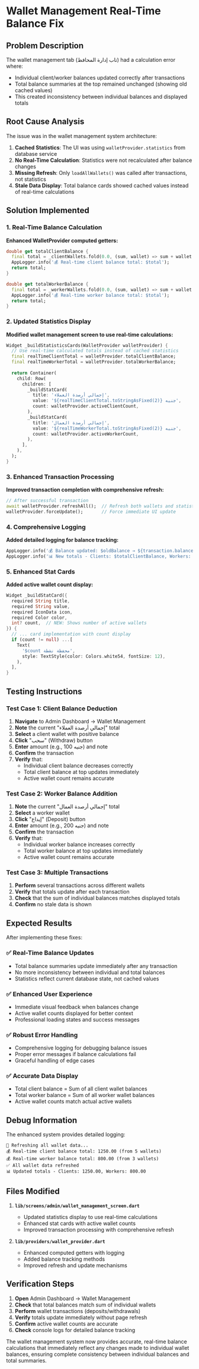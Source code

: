 # Wallet Management Real-Time Balance Fix

## Problem Description
The wallet management tab (تاب إدارة المحافظ) had a calculation error where:
- Individual client/worker balances updated correctly after transactions
- Total balance summaries at the top remained unchanged (showing old cached values)
- This created inconsistency between individual balances and displayed totals

## Root Cause Analysis
The issue was in the wallet management system architecture:

1. **Cached Statistics**: The UI was using `walletProvider.statistics` from database service
2. **No Real-Time Calculation**: Statistics were not recalculated after balance changes
3. **Missing Refresh**: Only `loadAllWallets()` was called after transactions, not statistics
4. **Stale Data Display**: Total balance cards showed cached values instead of real-time calculations

## Solution Implemented

### 1. Real-Time Balance Calculation
**Enhanced WalletProvider computed getters:**
```dart
double get totalClientBalance {
  final total = _clientWallets.fold(0.0, (sum, wallet) => sum + wallet.balance);
  AppLogger.info('💰 Real-time client balance total: $total');
  return total;
}

double get totalWorkerBalance {
  final total = _workerWallets.fold(0.0, (sum, wallet) => sum + wallet.balance);
  AppLogger.info('💰 Real-time worker balance total: $total');
  return total;
}
```

### 2. Updated Statistics Display
**Modified wallet management screen to use real-time calculations:**
```dart
Widget _buildStatisticsCards(WalletProvider walletProvider) {
  // Use real-time calculated totals instead of cached statistics
  final realTimeClientTotal = walletProvider.totalClientBalance;
  final realTimeWorkerTotal = walletProvider.totalWorkerBalance;
  
  return Container(
    child: Row(
      children: [
        _buildStatCard(
          title: 'إجمالي أرصدة العملاء',
          value: '${realTimeClientTotal.toStringAsFixed(2)} جنيه',
          count: walletProvider.activeClientCount,
        ),
        _buildStatCard(
          title: 'إجمالي أرصدة العمال', 
          value: '${realTimeWorkerTotal.toStringAsFixed(2)} جنيه',
          count: walletProvider.activeWorkerCount,
        ),
      ],
    ),
  );
}
```

### 3. Enhanced Transaction Processing
**Improved transaction completion with comprehensive refresh:**
```dart
// After successful transaction
await walletProvider.refreshAll();  // Refresh both wallets and statistics
walletProvider.forceUpdate();       // Force immediate UI update
```

### 4. Comprehensive Logging
**Added detailed logging for balance tracking:**
```dart
AppLogger.info('💰 Balance updated: $oldBalance → ${transaction.balanceAfter}');
AppLogger.info('📊 New totals - Clients: $totalClientBalance, Workers: $totalWorkerBalance');
```

### 5. Enhanced Stat Cards
**Added active wallet count display:**
```dart
Widget _buildStatCard({
  required String title,
  required String value,
  required IconData icon,
  required Color color,
  int? count,  // NEW: Shows number of active wallets
}) {
  // ... card implementation with count display
  if (count != null) ...[
    Text(
      '$count محفظة نشطة',
      style: TextStyle(color: Colors.white54, fontSize: 12),
    ),
  ],
}
```

## Testing Instructions

### Test Case 1: Client Balance Deduction
1. **Navigate** to Admin Dashboard → Wallet Management
2. **Note** the current "إجمالي أرصدة العملاء" total
3. **Select** a client wallet with positive balance
4. **Click** "سحب" (Withdraw) button
5. **Enter** amount (e.g., 100 جنيه) and note
6. **Confirm** the transaction
7. **Verify** that:
   - Individual client balance decreases correctly
   - Total client balance at top updates immediately
   - Active wallet count remains accurate

### Test Case 2: Worker Balance Addition
1. **Note** the current "إجمالي أرصدة العمال" total
2. **Select** a worker wallet
3. **Click** "إيداع" (Deposit) button
4. **Enter** amount (e.g., 200 جنيه) and note
5. **Confirm** the transaction
6. **Verify** that:
   - Individual worker balance increases correctly
   - Total worker balance at top updates immediately
   - Active wallet count remains accurate

### Test Case 3: Multiple Transactions
1. **Perform** several transactions across different wallets
2. **Verify** that totals update after each transaction
3. **Check** that the sum of individual balances matches displayed totals
4. **Confirm** no stale data is shown

## Expected Results

After implementing these fixes:

### ✅ **Real-Time Balance Updates**
- Total balance summaries update immediately after any transaction
- No more inconsistency between individual and total balances
- Statistics reflect current database state, not cached values

### ✅ **Enhanced User Experience**
- Immediate visual feedback when balances change
- Active wallet counts displayed for better context
- Professional loading states and success messages

### ✅ **Robust Error Handling**
- Comprehensive logging for debugging balance issues
- Proper error messages if balance calculations fail
- Graceful handling of edge cases

### ✅ **Accurate Data Display**
- Total client balance = Sum of all client wallet balances
- Total worker balance = Sum of all worker wallet balances
- Active wallet counts match actual active wallets

## Debug Information

The enhanced system provides detailed logging:
```
🔄 Refreshing all wallet data...
💰 Real-time client balance total: 1250.00 (from 5 wallets)
💰 Real-time worker balance total: 800.00 (from 3 wallets)
✅ All wallet data refreshed
📊 Updated totals - Clients: 1250.00, Workers: 800.00
```

## Files Modified

1. **`lib/screens/admin/wallet_management_screen.dart`**
   - Updated statistics display to use real-time calculations
   - Enhanced stat cards with active wallet counts
   - Improved transaction processing with comprehensive refresh

2. **`lib/providers/wallet_provider.dart`**
   - Enhanced computed getters with logging
   - Added balance tracking methods
   - Improved refresh and update mechanisms

## Verification Steps

1. **Open** Admin Dashboard → Wallet Management
2. **Check** that total balances match sum of individual wallets
3. **Perform** wallet transactions (deposits/withdrawals)
4. **Verify** totals update immediately without page refresh
5. **Confirm** active wallet counts are accurate
6. **Check** console logs for detailed balance tracking

The wallet management system now provides accurate, real-time balance calculations that immediately reflect any changes made to individual wallet balances, ensuring complete consistency between individual balances and total summaries.
